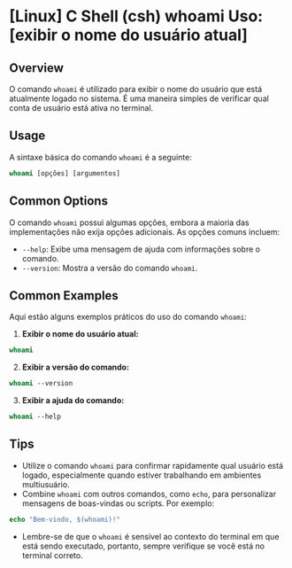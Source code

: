 # [Linux] C Shell (csh) whoami Uso: [exibir o nome do usuário atual]

## Overview
O comando `whoami` é utilizado para exibir o nome do usuário que está atualmente logado no sistema. É uma maneira simples de verificar qual conta de usuário está ativa no terminal.

## Usage
A sintaxe básica do comando `whoami` é a seguinte:

```csh
whoami [opções] [argumentos]
```

## Common Options
O comando `whoami` possui algumas opções, embora a maioria das implementações não exija opções adicionais. As opções comuns incluem:

- `--help`: Exibe uma mensagem de ajuda com informações sobre o comando.
- `--version`: Mostra a versão do comando `whoami`.

## Common Examples

Aqui estão alguns exemplos práticos do uso do comando `whoami`:

1. **Exibir o nome do usuário atual:**

```csh
whoami
```

2. **Exibir a versão do comando:**

```csh
whoami --version
```

3. **Exibir a ajuda do comando:**

```csh
whoami --help
```

## Tips
- Utilize o comando `whoami` para confirmar rapidamente qual usuário está logado, especialmente quando estiver trabalhando em ambientes multiusuário.
- Combine `whoami` com outros comandos, como `echo`, para personalizar mensagens de boas-vindas ou scripts. Por exemplo:

```csh
echo "Bem-vindo, $(whoami)!"
```
- Lembre-se de que o `whoami` é sensível ao contexto do terminal em que está sendo executado, portanto, sempre verifique se você está no terminal correto.